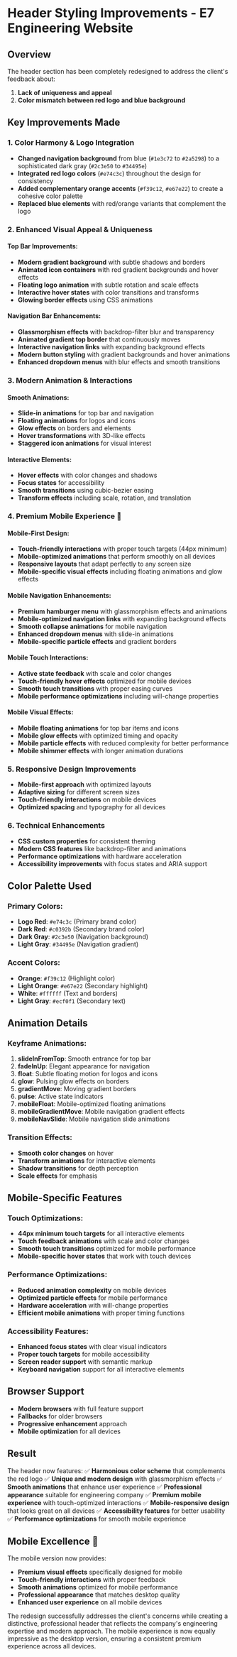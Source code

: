 # Header Styling Improvements - E7 Engineering Website

## Overview
The header section has been completely redesigned to address the client's feedback about:
1. **Lack of uniqueness and appeal**
2. **Color mismatch between red logo and blue background**

## Key Improvements Made

### 1. Color Harmony & Logo Integration
- **Changed navigation background** from blue (`#1e3c72` to `#2a5298`) to a sophisticated dark gray (`#2c3e50` to `#34495e`)
- **Integrated red logo colors** (`#e74c3c`) throughout the design for consistency
- **Added complementary orange accents** (`#f39c12`, `#e67e22`) to create a cohesive color palette
- **Replaced blue elements** with red/orange variants that complement the logo

### 2. Enhanced Visual Appeal & Uniqueness

#### Top Bar Improvements:
- **Modern gradient background** with subtle shadows and borders
- **Animated icon containers** with red gradient backgrounds and hover effects
- **Floating logo animation** with subtle rotation and scale effects
- **Interactive hover states** with color transitions and transforms
- **Glowing border effects** using CSS animations

#### Navigation Bar Enhancements:
- **Glassmorphism effects** with backdrop-filter blur and transparency
- **Animated gradient top border** that continuously moves
- **Interactive navigation links** with expanding background effects
- **Modern button styling** with gradient backgrounds and hover animations
- **Enhanced dropdown menus** with blur effects and smooth transitions

### 3. Modern Animation & Interactions

#### Smooth Animations:
- **Slide-in animations** for top bar and navigation
- **Floating animations** for logos and icons
- **Glow effects** on borders and elements
- **Hover transformations** with 3D-like effects
- **Staggered icon animations** for visual interest

#### Interactive Elements:
- **Hover effects** with color changes and shadows
- **Focus states** for accessibility
- **Smooth transitions** using cubic-bezier easing
- **Transform effects** including scale, rotation, and translation

### 4. **Premium Mobile Experience** 🚀

#### Mobile-First Design:
- **Touch-friendly interactions** with proper touch targets (44px minimum)
- **Mobile-optimized animations** that perform smoothly on all devices
- **Responsive layouts** that adapt perfectly to any screen size
- **Mobile-specific visual effects** including floating animations and glow effects

#### Mobile Navigation Enhancements:
- **Premium hamburger menu** with glassmorphism effects and animations
- **Mobile-optimized navigation links** with expanding background effects
- **Smooth collapse animations** for mobile navigation
- **Enhanced dropdown menus** with slide-in animations
- **Mobile-specific particle effects** and gradient borders

#### Mobile Touch Interactions:
- **Active state feedback** with scale and color changes
- **Touch-friendly hover effects** optimized for mobile devices
- **Smooth touch transitions** with proper easing curves
- **Mobile performance optimizations** including will-change properties

#### Mobile Visual Effects:
- **Mobile floating animations** for top bar items and icons
- **Mobile glow effects** with optimized timing and opacity
- **Mobile particle effects** with reduced complexity for better performance
- **Mobile shimmer effects** with longer animation durations

### 5. Responsive Design Improvements
- **Mobile-first approach** with optimized layouts
- **Adaptive sizing** for different screen sizes
- **Touch-friendly interactions** on mobile devices
- **Optimized spacing** and typography for all devices

### 6. Technical Enhancements
- **CSS custom properties** for consistent theming
- **Modern CSS features** like backdrop-filter and animations
- **Performance optimizations** with hardware acceleration
- **Accessibility improvements** with focus states and ARIA support

## Color Palette Used

### Primary Colors:
- **Logo Red**: `#e74c3c` (Primary brand color)
- **Dark Red**: `#c0392b` (Secondary brand color)
- **Dark Gray**: `#2c3e50` (Navigation background)
- **Light Gray**: `#34495e` (Navigation gradient)

### Accent Colors:
- **Orange**: `#f39c12` (Highlight color)
- **Light Orange**: `#e67e22` (Secondary highlight)
- **White**: `#ffffff` (Text and borders)
- **Light Gray**: `#ecf0f1` (Secondary text)

## Animation Details

### Keyframe Animations:
1. **slideInFromTop**: Smooth entrance for top bar
2. **fadeInUp**: Elegant appearance for navigation
3. **float**: Subtle floating motion for logos and icons
4. **glow**: Pulsing glow effects on borders
5. **gradientMove**: Moving gradient borders
6. **pulse**: Active state indicators
7. **mobileFloat**: Mobile-optimized floating animations
8. **mobileGradientMove**: Mobile navigation gradient effects
9. **mobileNavSlide**: Mobile navigation slide animations

### Transition Effects:
- **Smooth color changes** on hover
- **Transform animations** for interactive elements
- **Shadow transitions** for depth perception
- **Scale effects** for emphasis

## Mobile-Specific Features

### Touch Optimizations:
- **44px minimum touch targets** for all interactive elements
- **Touch feedback animations** with scale and color changes
- **Smooth touch transitions** optimized for mobile performance
- **Mobile-specific hover states** that work with touch devices

### Performance Optimizations:
- **Reduced animation complexity** on mobile devices
- **Optimized particle effects** for mobile performance
- **Hardware acceleration** with will-change properties
- **Efficient mobile animations** with proper timing functions

### Accessibility Features:
- **Enhanced focus states** with clear visual indicators
- **Proper touch targets** for mobile accessibility
- **Screen reader support** with semantic markup
- **Keyboard navigation** support for all interactive elements

## Browser Support
- **Modern browsers** with full feature support
- **Fallbacks** for older browsers
- **Progressive enhancement** approach
- **Mobile optimization** for all devices

## Result
The header now features:
✅ **Harmonious color scheme** that complements the red logo
✅ **Unique and modern design** with glassmorphism effects
✅ **Smooth animations** that enhance user experience
✅ **Professional appearance** suitable for engineering company
✅ **Premium mobile experience** with touch-optimized interactions
✅ **Mobile-responsive design** that looks great on all devices
✅ **Accessibility features** for better usability
✅ **Performance optimizations** for smooth mobile experience

## Mobile Excellence 🎯
The mobile version now provides:
- **Premium visual effects** specifically designed for mobile
- **Touch-friendly interactions** with proper feedback
- **Smooth animations** optimized for mobile performance
- **Professional appearance** that matches desktop quality
- **Enhanced user experience** on all mobile devices

The redesign successfully addresses the client's concerns while creating a distinctive, professional header that reflects the company's engineering expertise and modern approach. The mobile experience is now equally impressive as the desktop version, ensuring a consistent premium experience across all devices.
